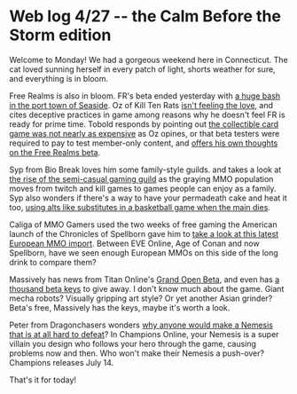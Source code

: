 # Web log 4/27 -- the Calm Before the Storm edition

Welcome to Monday! We had a gorgeous weekend here in Connecticut. The cat loved sunning herself in every patch of light, shorts weather for sure, and everything is in bloom.

Free Realms is also in bloom. FR's beta ended yesterday with [a huge bash in the port town of Seaside](http://www.cedarstreet.net/2009/04/free-realms-live-on-tuesday.html). Oz of Kill Ten Rats [isn't feeling the love](http://www.killtenrats.com/2009/04/26/oz-does-free-realms-beta/), and cites deceptive practices in game among reasons why he doesn't feel FR is ready for prime time. Tobold responds by pointing out [the collectible card game was not nearly as expensive](http://tobolds.blogspot.com/2009/04/free-realms-trading-card-game-costs.html) as Oz opines, or that beta testers were required to pay to test member-only content, and [offers his own thoughts on the Free Realms beta](http://tobolds.blogspot.com/2009/04/free-realms-beta-preview.html). 

Syp from Bio Break loves him some family-style guilds. and takes a look at [the rise of the semi-casual gaming guild](http://biobreak.wordpress.com/2009/04/26/gaming-with-kids/) as the graying MMO population moves from twitch and kill games to games people can enjoy as a family. Syp also wonders if there's a way to have your permadeath cake and heat it too, [using alts like substitutes in a basketball game when the main dies](http://biobreak.wordpress.com/2009/04/25/alts-semi-permadeath-interesting-idea/).

Caliga of MMO Gamers used the two weeks of free gaming the American launch of the Chronicles of Spellborn gave him to [take a look at this latest European MMO import](http://mmogamers.freeblogit.com/2009/04/26/the-chronicles-of-spellborn-first-look/). Between EVE Online, Age of Conan and now Spellborn, have we seen enough European MMOs on this side of the long drink to compare them?

Massively has news from Titan Online's [Grand Open Beta](http://www.massively.com/2009/04/25/titan-online-going-to-grand-open-beta/), and even has [a thousand beta keys](http://www.massively.com/2009/04/27/massively-giveaway-titan-online-beta-keys-and-special-items/) to give away. I don't know much about the game. Giant mecha robots? Visually gripping art style? Or yet another Asian grinder? Beta's free, Massively has the keys, maybe it's worth a look.

Peter from Dragonchasers wonders [why anyone would make a Nemesis that is at all hard to defeat](http://dragonchasers.com/2009/04/25/champions-online-the-nemesis/)? In Champions Online, your Nemesis is a super villain you design who follows your hero through the game, causing problems now and then. Who won't make their Nemesis a push-over? Champions releases July 14.

That's it for today!

